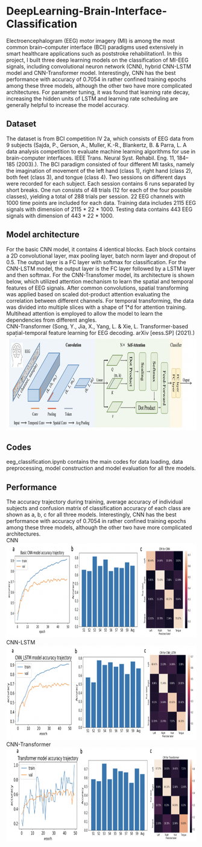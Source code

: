 # DeepLearning-Brain-Interface-Classification
Electroencephalogram (EEG) motor imagery (MI) is among the most common brain–computer interface (BCI) paradigms used extensively in smart healthcare applications such as poststroke rehabilitation1. In this project, I built three deep learning models on the classification of MI-EEG signals, including convolutional neuron network (CNN), hybrid CNN-LSTM model and CNN-Transformer model. Interestingly, CNN has the best performance with accuracy of 0.7054 in rather confined training epochs among these three models, although the other two have more complicated architectures. For parameter tuning, it was found that learning rate decay, increasing the hidden units of LSTM and learning rate scheduling are generally helpful to increase the model accuracy.

## Dataset
The dataset is from BCI competition IV 2a, which consists of EEG data from 9 subjects (Sajda, P., Gerson, A., Muller, K.-R., Blankertz, B. & Parra, L. A data analysis competition to evaluate machine learning algorithms for use in brain-computer interfaces. IEEE Trans. Neural Syst. Rehabil. Eng. 11, 184–185 (2003).). The BCI paradigm consisted of four different MI tasks, namely the imagination of movement of the left hand (class 1), right hand (class 2), both feet (class 3), and tongue (class 4). Two sessions on different days were recorded for each subject. Each session contains 6 runs separated by short breaks. One run consists of 48 trials (12 for each of the four possible classes),
yielding a total of 288 trials per session. 22 EEG channels with 1000 time points are included for each data. Training data includes 2115 EEG signals with dimension of 2115 * 22 * 1000. Testing data contains 443 EEG signals with
dimension of 443 * 22 * 1000.

## Model architecture
For the basic CNN model, it contains 4 identical blocks. Each block contains a 2D convolutional layer, max pooling layer, batch norm layer and dropout of 0.5. The output layer is a FC layer with softmax for classification. For the CNN-LSTM model, the output layer is the FC layer followed by a LSTM layer and then softmax. For the CNN-Transfomer model, its architecture is shown below, which utilized attention mechanism to learn the spatial and temporal features of EEG signals. After common convolutions, spatial transforming was applied based on scaled dot-product attention evaluating the correlation between different channels. For temporal transforming, the data was divided into multiple slices with a shape of 1*d for attention training. Multihead attention is employed to allow the model to learn the dependencies from different angles. <br>
CNN-Transformer (Song, Y., Jia, X., Yang, L. & Xie, L. Transformer-based spatial-temporal feature learning for EEG decoding.
arXiv [eess.SP] (2021).) <br>
<img src="./model_architecture.png" alt="alt text" width="1000" height="250"> <br>

## Codes
eeg_classification.ipynb contains the main codes for data loading, data preprocessing, model construction and model evaluation for all thre models.

## Performance
The accuracy trajectory during training, average accuracy of individual subjects and confusion matrix of classification accuracy of each class are shown as a, b, c for all three models. Interestingly, CNN has the best performance with accuracy of 0.7054 in rather confined training epochs among these three models, although the other two have more complicated architectures. <br>
CNN <br>
<img src="./CNN_performance.png" alt="alt text" width="1000" height="250"> <br>
CNN-LSTM <br>
<img src="./CNN-LSTM_performance.png" alt="alt text" width="1000" height="250"> <br>
CNN-Transformer <br>
<img src="./CNN-Transformer_performance.png" alt="alt text" width="1000" height="250"> <br>
